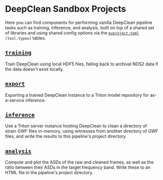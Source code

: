 # DeepClean Sandbox Projects
Here you can find components for performing vanilla DeepClean pipeline tasks such as training, inference, and analysis, built on top of a shared set of libraries and using shared config options via the [`pyproject.toml`](./pyproject.toml) `[tool.typeo]` tables.

## [`training`](./training)
Train DeepClean using local HDF5 files, falling back to archival NDS2 data if the data doesn't exist locally.

## [`export`](./export)
Exporting a trained DeepClean instance to a Triton model repository for as-a-service inference.

## [`inference`](./inference)
Use a Triton server instance hosting DeepClean to clean a directory of strain GWF files in-memory, using witnesses from another directory of GWF files, and write the results to this pipeline's project directory.

## [`analysis`](./analysis)
Compute and plot the ASDs of the raw and cleaned frames, as well as the ratio between their ASDs in the target frequency band. Write these to an HTML file in the pipeline's project directory.
